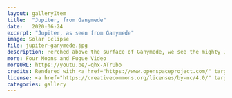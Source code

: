 ```yaml
---
layout: galleryItem
title:  "Jupiter, from Ganymede"
date:   2020-06-24
excerpt: "Jupiter, as seen from Ganymede"
image: Solar Eclipse
file: jupiter-ganymede.jpg
description: Perched above the surface of Ganymede, we see the mighty Jupiter rising, as Europa passes between them.
more: Four Moons and Fugue Video
moreURL: https://youtu.be/-qhx-ATrUbo
credits: Rendered with <a href="https://www.openspaceproject.com/" target="_blank">OpenSpace</a>, by James Hedberg.
license: <a href="https://creativecommons.org/licenses/by-nc/4.0/" target="_blank">CC BY-NC 4.0</a>
categories: gallery
---
```

